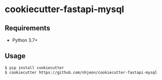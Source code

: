 # cookiecutter-fastapi-mysql

## Requirements

* Python 3.7+

## Usage

```bash
$ pip install cookiecutter
$ cookiecutter https://github.com/nhjeon/cookiecutter-fastapi-mysql
```